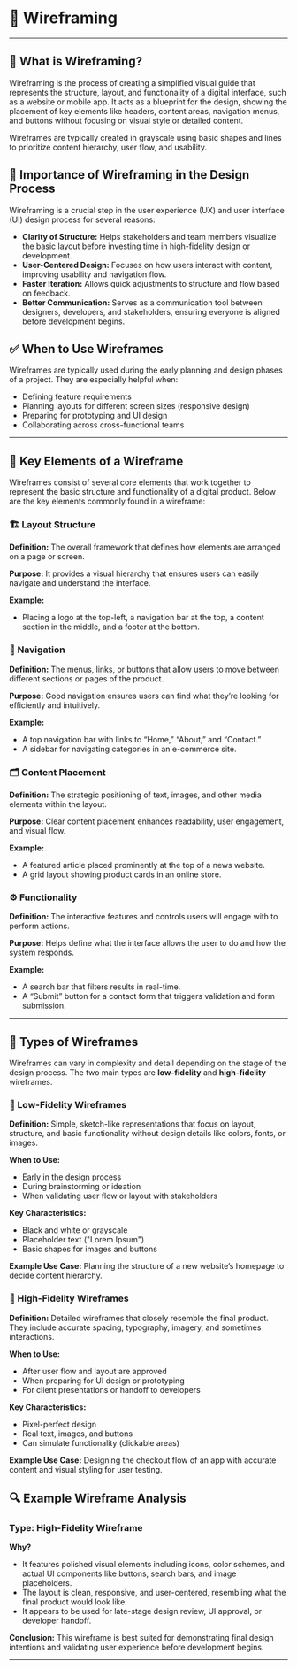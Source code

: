 # 📐 Wireframing

---

## 📝 What is Wireframing?

Wireframing is the process of creating a simplified visual guide that represents the structure, layout, and functionality of a digital interface, such as a website or mobile app. It acts as a blueprint for the design, showing the placement of key elements like headers, content areas, navigation menus, and buttons without focusing on visual style or detailed content.

Wireframes are typically created in grayscale using basic shapes and lines to prioritize content hierarchy, user flow, and usability.

## 🚀 Importance of Wireframing in the Design Process

Wireframing is a crucial step in the user experience (UX) and user interface (UI) design process for several reasons:

- **Clarity of Structure:** Helps stakeholders and team members visualize the basic layout before investing time in high-fidelity design or development.
- **User-Centered Design:** Focuses on how users interact with content, improving usability and navigation flow.
- **Faster Iteration:** Allows quick adjustments to structure and flow based on feedback.
- **Better Communication:** Serves as a communication tool between designers, developers, and stakeholders, ensuring everyone is aligned before development begins.

## ✅ When to Use Wireframes

Wireframes are typically used during the early planning and design phases of a project. They are especially helpful when:

- Defining feature requirements
- Planning layouts for different screen sizes (responsive design)
- Preparing for prototyping and UI design
- Collaborating across cross-functional teams

---

## 🧩 Key Elements of a Wireframe

Wireframes consist of several core elements that work together to represent the basic structure and functionality of a digital product. Below are the key elements commonly found in a wireframe:

### 🏗️ Layout Structure
**Definition:** The overall framework that defines how elements are arranged on a page or screen.

**Purpose:** It provides a visual hierarchy that ensures users can easily navigate and understand the interface.

**Example:** 
- Placing a logo at the top-left, a navigation bar at the top, a content section in the middle, and a footer at the bottom.

### 🧭 Navigation
**Definition:** The menus, links, or buttons that allow users to move between different sections or pages of the product.

**Purpose:** Good navigation ensures users can find what they’re looking for efficiently and intuitively.

**Example:** 
- A top navigation bar with links to “Home,” “About,” and “Contact.”
- A sidebar for navigating categories in an e-commerce site.

### 🗂️ Content Placement
**Definition:** The strategic positioning of text, images, and other media elements within the layout.

**Purpose:** Clear content placement enhances readability, user engagement, and visual flow.

**Example:** 
- A featured article placed prominently at the top of a news website.
- A grid layout showing product cards in an online store.

### ⚙️ Functionality
**Definition:** The interactive features and controls users will engage with to perform actions.

**Purpose:** Helps define what the interface allows the user to do and how the system responds.

**Example:** 
- A search bar that filters results in real-time.
- A “Submit” button for a contact form that triggers validation and form submission.

---

## 🧱 Types of Wireframes

Wireframes can vary in complexity and detail depending on the stage of the design process. The two main types are **low-fidelity** and **high-fidelity** wireframes.

### 🧾 Low-Fidelity Wireframes
**Definition:** Simple, sketch-like representations that focus on layout, structure, and basic functionality without design details like colors, fonts, or images.

**When to Use:**
- Early in the design process
- During brainstorming or ideation
- When validating user flow or layout with stakeholders

**Key Characteristics:**
- Black and white or grayscale
- Placeholder text ("Lorem Ipsum")
- Basic shapes for images and buttons

**Example Use Case:** Planning the structure of a new website’s homepage to decide content hierarchy.


### 🎨 High-Fidelity Wireframes
**Definition:** Detailed wireframes that closely resemble the final product. They include accurate spacing, typography, imagery, and sometimes interactions.

**When to Use:**
- After user flow and layout are approved
- When preparing for UI design or prototyping
- For client presentations or handoff to developers

**Key Characteristics:**
- Pixel-perfect design
- Real text, images, and buttons
- Can simulate functionality (clickable areas)

**Example Use Case:** Designing the checkout flow of an app with accurate content and visual styling for user testing.


## 🔍 Example Wireframe Analysis

### Type: **High-Fidelity Wireframe**

**Why?**
- It features polished visual elements including icons, color schemes, and actual UI components like buttons, search bars, and image placeholders.
- The layout is clean, responsive, and user-centered, resembling what the final product would look like.
- It appears to be used for late-stage design review, UI approval, or developer handoff.

**Conclusion:** This wireframe is best suited for demonstrating final design intentions and validating user experience before development begins.

---
